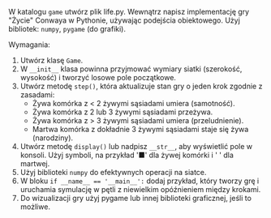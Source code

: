 W katalogu `game` utwórz plik life.py.
Wewnątrz napisz implementację gry "Życie" Conwaya w Pythonie, używając podejścia obiektowego.
Użyj bibliotek: `numpy`, `pygame` (do grafiki).

Wymagania:
1.  Utwórz klasę `Game`.
2.  W `__init__` klasa powinna przyjmować wymiary siatki (szerokość, wysokość) i tworzyć losowe pole początkowe.
3.  Utwórz metodę `step()`, która aktualizuje stan gry o jeden krok zgodnie z zasadami:
    - Żywa komórka z < 2 żywymi sąsiadami umiera (samotność).
    - Żywa komórka z 2 lub 3 żywymi sąsiadami przeżywa.
    - Żywa komórka z > 3 żywymi sąsiadami umiera (przeludnienie).
    - Martwa komórka z dokładnie 3 żywymi sąsiadami staje się żywa (narodziny).
4.  Utwórz metodę `display()` lub nadpisz `__str__`, aby wyświetlić pole w konsoli. Użyj symboli, na przykład '■' dla żywej komórki i ' ' dla martwej.
5.  Użyj biblioteki `numpy` do efektywnych operacji na siatce.
6.  W bloku `if __name__ == '__main__':` dodaj przykład, który tworzy grę i uruchamia symulację w pętli z niewielkim opóźnieniem między krokami.
7.  Do wizualizacji gry użyj pygame lub innej biblioteki graficznej, jeśli to możliwe.